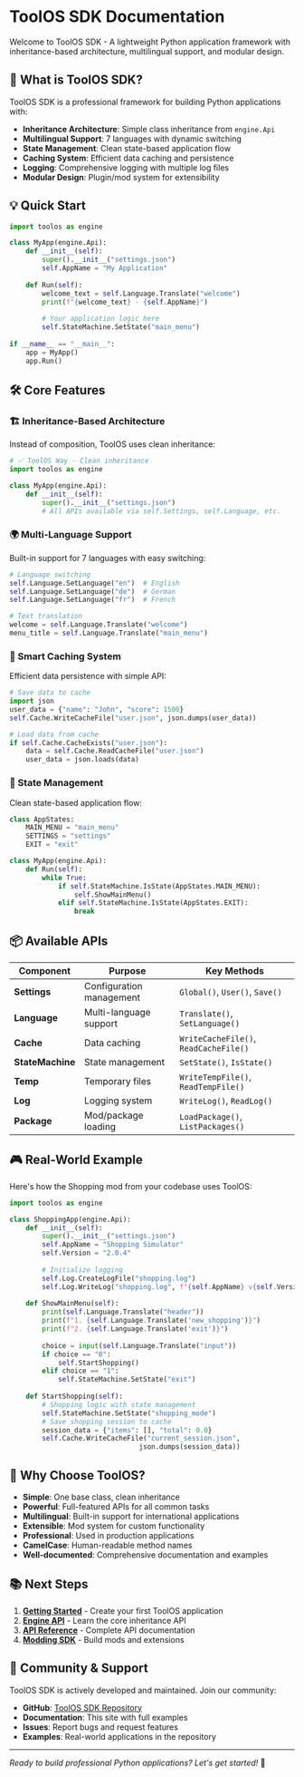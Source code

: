 # ToolOS SDK Documentation

Welcome to ToolOS SDK - A lightweight Python application framework with inheritance-based architecture, multilingual support, and modular design.

## 🚀 What is ToolOS SDK?

ToolOS SDK is a professional framework for building Python applications with:

- **Inheritance Architecture**: Simple class inheritance from `engine.Api`
- **Multilingual Support**: 7 languages with dynamic switching
- **State Management**: Clean state-based application flow
- **Caching System**: Efficient data caching and persistence
- **Logging**: Comprehensive logging with multiple log files
- **Modular Design**: Plugin/mod system for extensibility

## 💡 Quick Start

```python
import toolos as engine

class MyApp(engine.Api):
    def __init__(self):
        super().__init__("settings.json")
        self.AppName = "My Application"
        
    def Run(self):
        welcome_text = self.Language.Translate("welcome")
        print(f"{welcome_text} - {self.AppName}")
        
        # Your application logic here
        self.StateMachine.SetState("main_menu")
        
if __name__ == "__main__":
    app = MyApp()
    app.Run()
```

## 🛠️ Core Features

### 🏗️ Inheritance-Based Architecture
Instead of composition, ToolOS uses clean inheritance:

```python
# ✅ ToolOS Way - Clean inheritance
import toolos as engine

class MyApp(engine.Api):
    def __init__(self):
        super().__init__("settings.json")
        # All APIs available via self.Settings, self.Language, etc.
```

### 🌍 Multi-Language Support
Built-in support for 7 languages with easy switching:

```python
# Language switching
self.Language.SetLanguage("en")  # English
self.Language.SetLanguage("de")  # German
self.Language.SetLanguage("fr")  # French

# Text translation
welcome = self.Language.Translate("welcome")
menu_title = self.Language.Translate("main_menu")
```

### 💾 Smart Caching System
Efficient data persistence with simple API:

```python
# Save data to cache
import json
user_data = {"name": "John", "score": 1500}
self.Cache.WriteCacheFile("user.json", json.dumps(user_data))

# Load data from cache
if self.Cache.CacheExists("user.json"):
    data = self.Cache.ReadCacheFile("user.json")
    user_data = json.loads(data)
```

### 🔄 State Management
Clean state-based application flow:

```python
class AppStates:
    MAIN_MENU = "main_menu"
    SETTINGS = "settings"
    EXIT = "exit"

class MyApp(engine.Api):
    def Run(self):
        while True:
            if self.StateMachine.IsState(AppStates.MAIN_MENU):
                self.ShowMainMenu()
            elif self.StateMachine.IsState(AppStates.EXIT):
                break
```

## 📦 Available APIs

| Component | Purpose | Key Methods |
|-----------|---------|-------------|
| **Settings** | Configuration management | `Global()`, `User()`, `Save()` |
| **Language** | Multi-language support | `Translate()`, `SetLanguage()` |
| **Cache** | Data caching | `WriteCacheFile()`, `ReadCacheFile()` |
| **StateMachine** | State management | `SetState()`, `IsState()` |
| **Temp** | Temporary files | `WriteTempFile()`, `ReadTempFile()` |
| **Log** | Logging system | `WriteLog()`, `ReadLog()` |
| **Package** | Mod/package loading | `LoadPackage()`, `ListPackages()` |

## 🎮 Real-World Example

Here's how the Shopping mod from your codebase uses ToolOS:

```python
import toolos as engine

class ShoppingApp(engine.Api):
    def __init__(self):
        super().__init__("settings.json")
        self.AppName = "Shopping Simulator"
        self.Version = "2.0.4"
        
        # Initialize logging
        self.Log.CreateLogFile("shopping.log")
        self.Log.WriteLog("shopping.log", f"{self.AppName} v{self.Version} started")
        
    def ShowMainMenu(self):
        print(self.Language.Translate("header"))
        print(f"1. {self.Language.Translate('new_shopping')}")
        print(f"2. {self.Language.Translate('exit')}")
        
        choice = input(self.Language.Translate("input"))
        if choice == "0":
            self.StartShopping()
        elif choice == "1":
            self.StateMachine.SetState("exit")
            
    def StartShopping(self):
        # Shopping logic with state management
        self.StateMachine.SetState("shopping_mode")
        # Save shopping session to cache
        session_data = {"items": [], "total": 0.0}
        self.Cache.WriteCacheFile("current_session.json", 
                                json.dumps(session_data))
```

## 🌟 Why Choose ToolOS?

- **Simple**: One base class, clean inheritance
- **Powerful**: Full-featured APIs for all common tasks
- **Multilingual**: Built-in support for international applications
- **Extensible**: Mod system for custom functionality
- **Professional**: Used in production applications
- **CamelCase**: Human-readable method names
- **Well-documented**: Comprehensive documentation and examples

## 📚 Next Steps

1. **[Getting Started](getting-started.md)** - Create your first ToolOS application
2. **[Engine API](engine.md)** - Learn the core inheritance API
3. **[API Reference](api-reference.md)** - Complete API documentation
4. **[Modding SDK](modding-sdk.md)** - Build mods and extensions

## 🤝 Community & Support

ToolOS SDK is actively developed and maintained. Join our community:

- **GitHub**: [ToolOS SDK Repository](https://github.com/claytechnologie/ToolSDK)
- **Documentation**: This site with full examples
- **Issues**: Report bugs and request features
- **Examples**: Real-world applications in the repository

---

*Ready to build professional Python applications? Let's get started!* 🚀